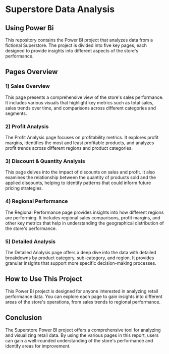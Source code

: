 # Superstore Data Analysis
## Using Power Bi

This repository contains the Power BI project that analyzes data from a fictional Superstore. The project is divided into five key pages, each designed to provide insights into different aspects of the store's performance.

## Pages Overview

### 1) Sales Overview
This page presents a comprehensive view of the store's sales performance. It includes various visuals that highlight key metrics such as total sales, sales trends over time, and comparisons across different categories and segments.

### 2) Profit Analysis
The Profit Analysis page focuses on profitability metrics. It explores profit margins, identifies the most and least profitable products, and analyzes profit trends across different regions and product categories.

### 3) Discount & Quantity Analysis
This page delves into the impact of discounts on sales and profit. It also examines the relationship between the quantity of products sold and the applied discounts, helping to identify patterns that could inform future pricing strategies.

### 4) Regional Performance
The Regional Performance page provides insights into how different regions are performing. It includes regional sales comparisons, profit margins, and other key metrics that help in understanding the geographical distribution of the store's performance.

### 5) Detailed Analysis
The Detailed Analysis page offers a deep dive into the data with detailed breakdowns by product category, sub-category, and region. It provides granular insights that support more specific decision-making processes.

## How to Use This Project
This Power BI project is designed for anyone interested in analyzing retail performance data. You can explore each page to gain insights into different areas of the store's operations, from sales trends to regional performance.

## Conclusion
The Superstore Power BI project offers a comprehensive tool for analyzing and visualizing retail data. By using the various pages in this report, users can gain a well-rounded understanding of the store's performance and identify areas for improvement.
